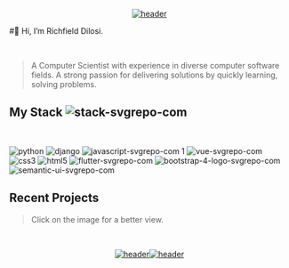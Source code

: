 <p align="center" justify="between">
<a href="https://www.startall.net/" target="_blank" rel"noreferrer"><img src="https://user-images.githubusercontent.com/67489180/191627512-52535ab5-0a12-4cc9-93e4-b959e012d85c.svg" alt="header"/></a></p>

#👋 Hi, I’m Richfield Dilosi.

</br>

> A Computer Scientist with experience in diverse computer software fields. A strong passion for delivering solutions by quickly learning, solving problems.



## My Stack ![stack-svgrepo-com](https://user-images.githubusercontent.com/67489180/191628805-47486bc9-a474-4e5a-a958-cff0471ebb19.svg)
</br>

![python](https://user-images.githubusercontent.com/67489180/191628898-770c539c-fe20-4bb5-89ce-8506eba24b48.svg)
![django](https://user-images.githubusercontent.com/67489180/191629509-23fd462f-646a-40c7-85e5-e12c16bf7602.svg)
![javascript-svgrepo-com 1](https://user-images.githubusercontent.com/67489180/191628925-a0d952b3-b80d-400e-a68e-57808ae52d09.svg)
![vue-svgrepo-com](https://user-images.githubusercontent.com/67489180/191630405-c30652c4-10ed-493a-81eb-0f5059940b5e.svg)
![css3](https://user-images.githubusercontent.com/67489180/191629503-c422a034-ce75-4666-ae55-e7d9924795a0.svg)
![html5](https://user-images.githubusercontent.com/67489180/191628959-eae7ad9f-bd13-4e88-a316-af9d00d8df59.svg)
![flutter-svgrepo-com](https://user-images.githubusercontent.com/67489180/191628948-e52d8593-ec57-4e56-b7e7-3d2064554adb.svg)
![bootstrap-4-logo-svgrepo-com](https://user-images.githubusercontent.com/67489180/191630397-fdb6d132-0184-4c56-a875-d33585d117e9.svg)
![semantic-ui-svgrepo-com](https://user-images.githubusercontent.com/67489180/191630401-0a2c5c87-8892-4de3-9804-30e26557e6d3.svg)


## Recent Projects
> Click on the image for a better view.

</br>

<p align="center" justify="between">
<a href="https://www.payshop.pythonanywhere.com" target="_blank" rel"noreferrer"><img src="https://user-images.githubusercontent.com/67489180/191627512-52535ab5-0a12-4cc9-93e4-b959e012d85c.svg" alt="header"/></a><a href="https://www.fms.pythonanywhere.com" target="_blank" rel"noreferrer"><img src="https://user-images.githubusercontent.com/67489180/191627512-52535ab5-0a12-4cc9-93e4-b959e012d85c.svg" alt="header"/></a></p>

<!---
Richie003/Richie003 is a ✨ special ✨ repository because its `README.md` (this file) appears on your GitHub profile.
You can click the Preview link to take a look at your changes.
--->
